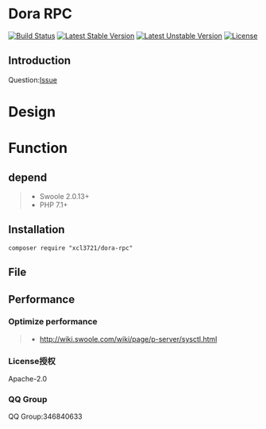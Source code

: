 # Dora RPC
 
[![Build Status](https://travis-ci.org/xcl3721/Dora-RPC.svg?branch=master)](https://travis-ci.org/xcl3721/Dora-RPC) [![Latest Stable Version](https://poser.pugx.org/xcl3721/dora-rpc/v/stable)](https://packagist.org/packages/xcl3721/dora-rpc) [![Latest Unstable Version](https://poser.pugx.org/xcl3721/dora-rpc/v/unstable)](https://packagist.org/packages/xcl3721/dora-rpc) [![License](https://poser.pugx.org/xcl3721/dora-rpc/license)](https://packagist.org/packages/xcl3721/dora-rpc)
## Introduction

Question:[Issue](https://github.com/xcl3721/Dora-RPC/issues)


# Design

# Function

## depend
> * Swoole 2.0.13+
> * PHP 7.1+

## Installation
```
composer require "xcl3721/dora-rpc"
```

## File


## Performance


### Optimize performance
> * http://wiki.swoole.com/wiki/page/p-server/sysctl.html

### License授权
Apache-2.0

### QQ Group
QQ Group:346840633
